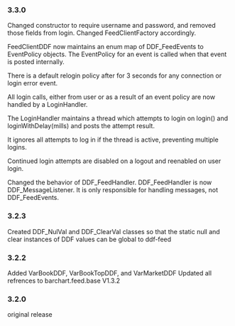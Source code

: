 <!--

    Copyright (C) 2011-2012 Barchart, Inc. <http://www.barchart.com/>

    All rights reserved. Licensed under the OSI BSD License.

    http://www.opensource.org/licenses/bsd-license.php

-->

### 3.3.0
Changed constructor to require username and password, and removed those fields from login.  Changed FeedClientFactory accordingly.

FeedClientDDF now maintains an enum map of DDF_FeedEvents to EventPolicy objects.  The EventPolicy for an event is called when that event is posted internally.

There is a default relogin policy after for 3 seconds for any connection or login error event.

All login calls, either from user or as a result of an event policy are now handled by a LoginHandler.  

The LoginHandler maintains a thread which attempts to login on login() and loginWithDelay(mills) and posts the attempt result.  

It ignores all attempts to log in if the thread is active, preventing multiple logins.

Continued login attempts are disabled on a logout and reenabled on user login.


Changed the behavior of DDF_FeedHandler.  DDF_FeedHandler is now DDF_MessageListener.  It is only responsible for handling messages, not DDF_FeedEvents.

### 3.2.3
Created DDF_NulVal and DDF_ClearVal classes so that the static null and clear instances of DDF values can be global to ddf-feed


### 3.2.2
Added VarBookDDF, VarBookTopDDF, and VarMarketDDF
Updated all refrences to barchart.feed.base V1.3.2

### 3.2.0
original release

